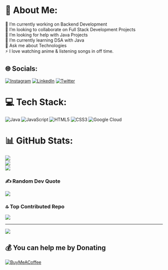 # 💫 About Me:
🔭 I’m currently working on Backend Development<br>👯 I’m looking to collaborate on Full Stack Development Projects<br>🤝 I’m looking for help with Java Projects<br>🌱 I’m currently learning DSA with Java<br>💬 Ask me about Technologies<br>⚡ I love watching anime & listening songs in off time.


## 🌐 Socials:
[![Instagram](https://img.shields.io/badge/Instagram-%23E4405F.svg?logo=Instagram&logoColor=white)](https://instagram.com/@subhajitmahanta_) [![LinkedIn](https://img.shields.io/badge/LinkedIn-%230077B5.svg?logo=linkedin&logoColor=white)](https://linkedin.com/in/https://www.linkedin.com/in/subhajitmahanta/) [![Twitter](https://img.shields.io/badge/Twitter-%231DA1F2.svg?logo=Twitter&logoColor=white)](https://twitter.com/@the_morning_guy) 

# 💻 Tech Stack:
![Java](https://img.shields.io/badge/java-%23ED8B00.svg?style=for-the-badge&logo=openjdk&logoColor=white) ![JavaScript](https://img.shields.io/badge/javascript-%23323330.svg?style=for-the-badge&logo=javascript&logoColor=%23F7DF1E) ![HTML5](https://img.shields.io/badge/html5-%23E34F26.svg?style=for-the-badge&logo=html5&logoColor=white) ![CSS3](https://img.shields.io/badge/css3-%231572B6.svg?style=for-the-badge&logo=css3&logoColor=white) ![Google Cloud](https://img.shields.io/badge/GoogleCloud-%234285F4.svg?style=for-the-badge&logo=google-cloud&logoColor=white)
# 📊 GitHub Stats:
![](https://github-readme-stats.vercel.app/api?username=subhajit-mahanta&theme=dark&hide_border=false&include_all_commits=true&count_private=false)<br/>
![](https://github-readme-streak-stats.herokuapp.com/?user=subhajit-mahanta&theme=dark&hide_border=false)<br/>
![](https://github-readme-stats.vercel.app/api/top-langs/?username=subhajit-mahanta&theme=dark&hide_border=false&include_all_commits=true&count_private=false&layout=compact)

### ✍️ Random Dev Quote
![](https://quotes-github-readme.vercel.app/api?type=horizontal&theme=radical)

### 🔝 Top Contributed Repo
![](https://github-contributor-stats.vercel.app/api?username=subhajit-mahanta&limit=5&theme=dracula&combine_all_yearly_contributions=true)

---
[![](https://visitcount.itsvg.in/api?id=subhajit-mahanta&icon=5&color=12)](https://visitcount.itsvg.in)

  ## 💰 You can help me by Donating
  [![BuyMeACoffee](https://img.shields.io/badge/Buy%20Me%20a%20Coffee-ffdd00?style=for-the-badge&logo=buy-me-a-coffee&logoColor=black)](https://buymeacoffee.com/subhajitmahanta@paytm) 

  
<!-- Proudly created with GPRM ( https://gprm.itsvg.in ) -->
